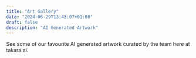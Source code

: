 ```yaml
---
title: "Art Gallery"
date: "2024-06-29T13:43:07+01:00"
draft: false
description: "AI Generated Artwork"
---
```


See some of our favourite AI generated artwork curated by the team here at takara.ai.
